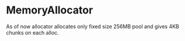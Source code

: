 # MemoryAllocator

As of now allocator allocates only fixed size 256MB pool and gives 4KB chunks on each alloc.
